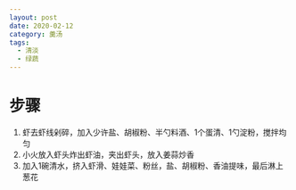 ```yaml
---
layout: post
date: 2020-02-12
category: 羹汤
tags:
  - 清淡
  - 绿蔬
---
```


# 步骤

1. 虾去虾线剁碎，加入少许盐、胡椒粉、半勺料酒、1个蛋清、1勺淀粉，搅拌均匀
2. 小火放入虾头炸出虾油，夹出虾头，放入姜蒜炒香
3. 加入1碗清水，挤入虾滑、娃娃菜、粉丝，盐、胡椒粉、香油提味，最后淋上葱花